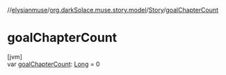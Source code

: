 //[elysianmuse](../../../index.md)/[org.darkSolace.muse.story.model](../index.md)/[Story](index.md)/[goalChapterCount](goal-chapter-count.md)

# goalChapterCount

[jvm]\
var [goalChapterCount](goal-chapter-count.md): [Long](https://kotlinlang.org/api/latest/jvm/stdlib/kotlin/-long/index.html) =
0
